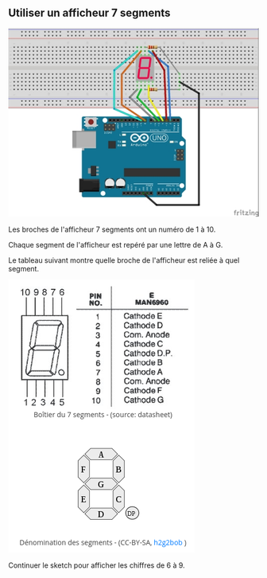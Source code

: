 ## Utiliser un afficheur 7 segments

![Pictures/tuto-9_bb.jpg](https://github.com/j-fremont/tuto-arduino/blob/master/Pictures/tuto-9_bb.jpg)

Les broches de l'afficheur 7 segments ont un numéro de 1 à 10.

Chaque segment de l'afficheur est repéré par une lettre de A à G. 

Le tableau suivant montre quelle broche de l'afficheur est reliée à quel segment.

![Pictures/5101AS.png](https://github.com/j-fremont/tuto-arduino/blob/master/Pictures/5101AS.png)

Continuer le sketch pour afficher les chiffres de 6 à 9.

